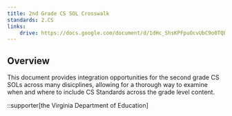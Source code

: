 ```yaml
---
title: 2nd Grade CS SOL Crosswalk
standards: 2.CS
links:
    drive: https://docs.google.com/document/d/1dHc_ShsKPFpuOcvUbC9o0TQEuH8KRgL2oiHBZPFPchM/edit?usp=drive_link
---
```


## Overview
This document provides integration opportunities for the second grade CS SOLs across many disicplines, allowing for a thorough way to examine when and where to include CS Standards across the grade level content.

::supporter[the Virginia Department of Education]